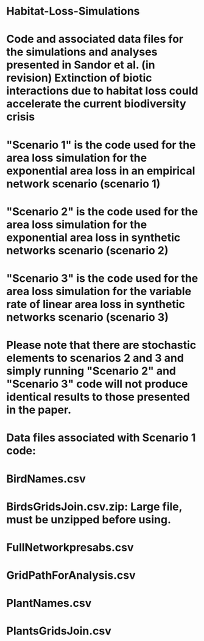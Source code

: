 # Habitat-Loss-Simulations

# Code and associated data files for the simulations and analyses presented in Sandor et al. (in revision) Extinction of biotic interactions due to habitat loss could accelerate the current biodiversity crisis

# "Scenario 1" is the code used for the area loss simulation for the exponential area loss in an empirical network scenario (scenario 1)
# "Scenario 2" is the code used for the area loss simulation for the exponential area loss in synthetic networks scenario (scenario 2)
# "Scenario 3" is the code used for the area loss simulation for the variable rate of linear area loss in synthetic networks scenario (scenario 3)

# Please note that there are stochastic elements to scenarios 2 and 3 and simply running "Scenario 2" and "Scenario 3" code will not produce identical results to those presented in the paper.

# Data files associated with Scenario 1 code:
# BirdNames.csv
# BirdsGridsJoin.csv.zip: Large file, must be unzipped before using. 
# FullNetworkpresabs.csv
# GridPathForAnalysis.csv
# PlantNames.csv
# PlantsGridsJoin.csv
